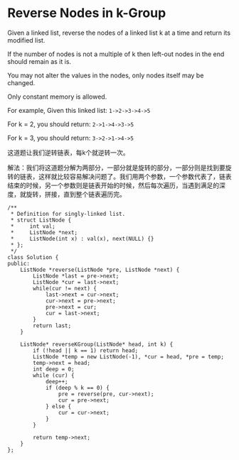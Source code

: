 Reverse Nodes in k-Group
======
Given a linked list, reverse the nodes of a linked list k at a time and return its modified list.

If the number of nodes is not a multiple of k then left-out nodes in the end should remain as it is.

You may not alter the values in the nodes, only nodes itself may be changed.

Only constant memory is allowed.

For example,
Given this linked list: `1->2->3->4->5`

For k = 2, you should return: `2->1->4->3->5`

For k = 3, you should return: `3->2->1->4->5`

这道题让我们逆转链表，每k个就逆转一次。

解法：我们将这道题分解为两部分，一部分就是旋转的部分，一部分则是找到要旋转的链表，这样就比较容易解决问题了。我们用两个参数，一个参数代表了，链表结束的时候，另一个参数则是链表开始的时候，然后每次遍历，当遇到满足的深度，就旋转，拼接，直到整个链表遍历完。

```
/**
 * Definition for singly-linked list.
 * struct ListNode {
 *     int val;
 *     ListNode *next;
 *     ListNode(int x) : val(x), next(NULL) {}
 * };
 */
class Solution {
public:
    ListNode *reverse(ListNode *pre, ListNode *next) {
        ListNode *last = pre->next;
        ListNode *cur = last->next;
        while(cur != next) {
            last->next = cur->next;
            cur->next = pre->next;
            pre->next = cur;
            cur = last->next;
        }
        return last;
    }

    ListNode* reverseKGroup(ListNode* head, int k) {
        if (!head || k == 1) return head;
        ListNode *temp = new ListNode(-1), *cur = head, *pre = temp;
        temp->next = head;
        int deep = 0;
        while (cur) {
            deep++;
            if (deep % k == 0) {
                pre = reverse(pre, cur->next);
                cur = pre->next;
            } else {
                cur = cur->next;
            }
        }

        return temp->next;
    }
};
```
